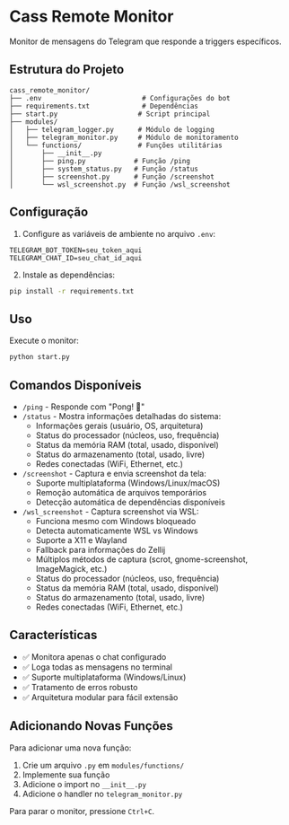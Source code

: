 # Cass Remote Monitor

Monitor de mensagens do Telegram que responde a triggers específicos.

## Estrutura do Projeto

```
cass_remote_monitor/
├── .env                         # Configurações do bot
├── requirements.txt             # Dependências
├── start.py                    # Script principal
├── modules/
│   ├── telegram_logger.py      # Módulo de logging
│   ├── telegram_monitor.py     # Módulo de monitoramento
│   └── functions/              # Funções utilitárias
│       ├── __init__.py
│       ├── ping.py            # Função /ping
│       ├── system_status.py   # Função /status
│       ├── screenshot.py      # Função /screenshot
│       └── wsl_screenshot.py  # Função /wsl_screenshot
```

## Configuração

1. Configure as variáveis de ambiente no arquivo `.env`:
```env
TELEGRAM_BOT_TOKEN=seu_token_aqui
TELEGRAM_CHAT_ID=seu_chat_id_aqui
```

2. Instale as dependências:
```bash
pip install -r requirements.txt
```

## Uso

Execute o monitor:
```bash
python start.py
```

## Comandos Disponíveis

- `/ping` - Responde com "Pong! 🏓"
- `/status` - Mostra informações detalhadas do sistema:
  - Informações gerais (usuário, OS, arquitetura)
  - Status do processador (núcleos, uso, frequência)
  - Status da memória RAM (total, usado, disponível)
  - Status do armazenamento (total, usado, livre)
  - Redes conectadas (WiFi, Ethernet, etc.)
- `/screenshot` - Captura e envia screenshot da tela:
  - Suporte multiplataforma (Windows/Linux/macOS)
  - Remoção automática de arquivos temporários
  - Detecção automática de dependências disponíveis
- `/wsl_screenshot` - Captura screenshot via WSL:
  - Funciona mesmo com Windows bloqueado
  - Detecta automaticamente WSL vs Windows
  - Suporte a X11 e Wayland
  - Fallback para informações do Zellij
  - Múltiplos métodos de captura (scrot, gnome-screenshot, ImageMagick, etc.)
  - Status do processador (núcleos, uso, frequência)
  - Status da memória RAM (total, usado, disponível)
  - Status do armazenamento (total, usado, livre)
  - Redes conectadas (WiFi, Ethernet, etc.)

## Características

- ✅ Monitora apenas o chat configurado
- ✅ Loga todas as mensagens no terminal
- ✅ Suporte multiplataforma (Windows/Linux)
- ✅ Tratamento de erros robusto
- ✅ Arquitetura modular para fácil extensão

## Adicionando Novas Funções

Para adicionar uma nova função:

1. Crie um arquivo `.py` em `modules/functions/`
2. Implemente sua função
3. Adicione o import no `__init__.py`
4. Adicione o handler no `telegram_monitor.py`

Para parar o monitor, pressione `Ctrl+C`.